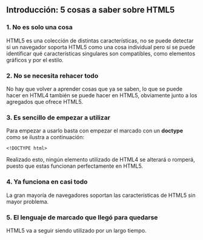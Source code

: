 ## Introducción: 5 cosas a saber sobre HTML5

### 1. No es solo una cosa

HTML5 es una colección de distintas características, no se puede detectar si un navegador soporta HTML5 como una cosa individual pero sí se puede identificar qué características singulares son compatibles, como elementos gráficos y por el estilo.

### 2. No se necesita rehacer todo

No hay que volver a aprender cosas que ya se saben, lo que se puede hacer en HTML4 también se puede hacer en HTML5, obviamente junto a los agregados que ofrece HTML5.

### 3. Es sencillo de empezar a utilizar

Para empezar a usarlo basta con empezar el marcado con un **doctype** como se ilustra a continuación:

    <!DOCTYPE html>

Realizado esto, ningún elemento utilizado de HTML4 se alterará o romperá, puesto que estas funcionan perfectamente en HTML5.

### 4. Ya funciona en casi todo

La gran mayoría de navegadores soportan las características de HTML5 sin mayor problema.

### 5. El lenguaje de marcado que llegó para quedarse

HTML5 va a seguir siendo utilizado por un largo tiempo.
